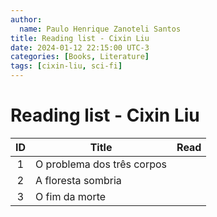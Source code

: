 ```yaml
---
author:
  name: Paulo Henrique Zanoteli Santos
title: Reading list - Cixin Liu
date: 2024-01-12 22:15:00 UTC-3
categories: [Books, Literature]
tags: [cixin-liu, sci-fi]
---
```


# Reading list - Cixin Liu

| ID  | Title                      | Read |
|:---:| -------------------------- |:----:|
| 1   | O problema dos três corpos |      |
| 2   | A floresta sombria         |      |
| 3   | O fim da morte             |      |
